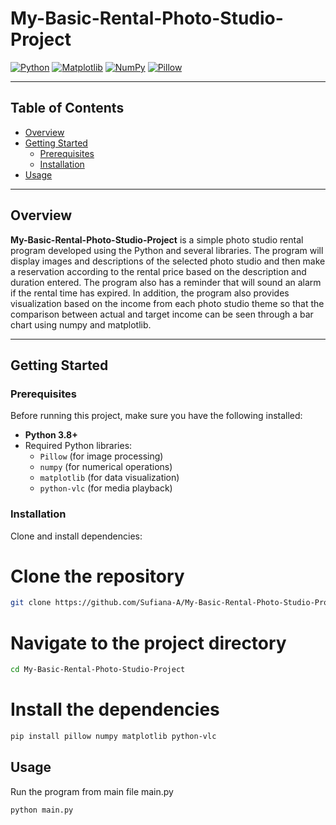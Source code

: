 # My-Basic-Rental-Photo-Studio-Project  

[![Python](https://img.shields.io/badge/language-Python-blue.svg?logo=python)]()
[![Matplotlib](https://img.shields.io/badge/library-Matplotlib-orange.svg)]()
[![NumPy](https://img.shields.io/badge/library-NumPy-013243.svg?logo=numpy)]()
[![Pillow](https://img.shields.io/badge/library-Pillow-6A5ACD.svg)]()

---

## Table of Contents
- [Overview](#overview)
- [Getting Started](#getting-started)
  - [Prerequisites](#prerequisites)
  - [Installation](#installation)
- [Usage](#usage)

---

## Overview
**My-Basic-Rental-Photo-Studio-Project** is a simple photo studio rental program developed using the Python and several libraries. 
The program will display images and descriptions of the selected photo studio and then make a reservation according to the rental price based on the description and duration entered.
The program also has a reminder that will sound an alarm if the rental time has expired. 
In addition, the program also provides visualization based on the income from each photo studio theme so that the comparison between actual and target income can be seen through a bar chart using numpy and matplotlib.

---

## Getting Started

### Prerequisites
Before running this project, make sure you have the following installed:

- **Python 3.8+**  
- Required Python libraries:
  - `Pillow` (for image processing)
  - `numpy` (for numerical operations)
  - `matplotlib` (for data visualization)
  - `python-vlc` (for media playback)

### Installation

Clone and install dependencies:

# Clone the repository
```bash
git clone https://github.com/Sufiana-A/My-Basic-Rental-Photo-Studio-Project.git
```

# Navigate to the project directory
```bash
cd My-Basic-Rental-Photo-Studio-Project
```

# Install the dependencies
```bash
pip install pillow numpy matplotlib python-vlc
```

## Usage
Run the program from main file main.py
```bash
python main.py
```
